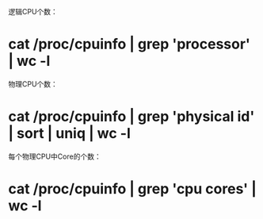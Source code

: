 逻辑CPU个数：
# cat /proc/cpuinfo | grep 'processor' | wc -l
物理CPU个数：
# cat /proc/cpuinfo | grep 'physical id' | sort | uniq | wc -l
每个物理CPU中Core的个数：
# cat /proc/cpuinfo | grep 'cpu cores' | wc -l